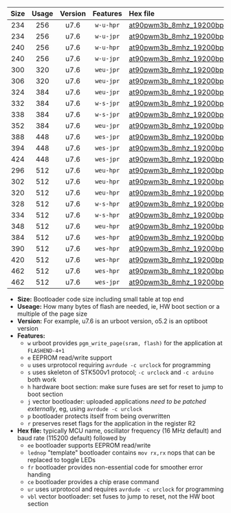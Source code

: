 |Size|Usage|Version|Features|Hex file|
|:-:|:-:|:-:|:-:|:--|
|234|256|u7.6|`w-u-hpr`|[at90pwm3b_8mhz_19200bps_ur.hex](https://raw.githubusercontent.com/stefanrueger/urboot/main/at90pwm3b_8mhz_19200bps_ur.hex)|
|234|256|u7.6|`w-u-jpr`|[at90pwm3b_8mhz_19200bps_ur_vbl.hex](https://raw.githubusercontent.com/stefanrueger/urboot/main/at90pwm3b_8mhz_19200bps_ur_vbl.hex)|
|240|256|u7.6|`w-u-hpr`|[at90pwm3b_8mhz_19200bps_lednop_ur.hex](https://raw.githubusercontent.com/stefanrueger/urboot/main/at90pwm3b_8mhz_19200bps_lednop_ur.hex)|
|240|256|u7.6|`w-u-jpr`|[at90pwm3b_8mhz_19200bps_lednop_ur_vbl.hex](https://raw.githubusercontent.com/stefanrueger/urboot/main/at90pwm3b_8mhz_19200bps_lednop_ur_vbl.hex)|
|300|320|u7.6|`weu-jpr`|[at90pwm3b_8mhz_19200bps_ee_ur_vbl.hex](https://raw.githubusercontent.com/stefanrueger/urboot/main/at90pwm3b_8mhz_19200bps_ee_ur_vbl.hex)|
|306|320|u7.6|`weu-jpr`|[at90pwm3b_8mhz_19200bps_ee_lednop_ur_vbl.hex](https://raw.githubusercontent.com/stefanrueger/urboot/main/at90pwm3b_8mhz_19200bps_ee_lednop_ur_vbl.hex)|
|324|384|u7.6|`weu-jpr`|[at90pwm3b_8mhz_19200bps_ee_lednop_fr_ur_vbl.hex](https://raw.githubusercontent.com/stefanrueger/urboot/main/at90pwm3b_8mhz_19200bps_ee_lednop_fr_ur_vbl.hex)|
|332|384|u7.6|`w-s-jpr`|[at90pwm3b_8mhz_19200bps_vbl.hex](https://raw.githubusercontent.com/stefanrueger/urboot/main/at90pwm3b_8mhz_19200bps_vbl.hex)|
|338|384|u7.6|`w-s-jpr`|[at90pwm3b_8mhz_19200bps_lednop_vbl.hex](https://raw.githubusercontent.com/stefanrueger/urboot/main/at90pwm3b_8mhz_19200bps_lednop_vbl.hex)|
|352|384|u7.6|`weu-jpr`|[at90pwm3b_8mhz_19200bps_ee_lednop_fr_ce_ur_vbl.hex](https://raw.githubusercontent.com/stefanrueger/urboot/main/at90pwm3b_8mhz_19200bps_ee_lednop_fr_ce_ur_vbl.hex)|
|388|448|u7.6|`wes-jpr`|[at90pwm3b_8mhz_19200bps_ee_vbl.hex](https://raw.githubusercontent.com/stefanrueger/urboot/main/at90pwm3b_8mhz_19200bps_ee_vbl.hex)|
|394|448|u7.6|`wes-jpr`|[at90pwm3b_8mhz_19200bps_ee_lednop_vbl.hex](https://raw.githubusercontent.com/stefanrueger/urboot/main/at90pwm3b_8mhz_19200bps_ee_lednop_vbl.hex)|
|424|448|u7.6|`wes-jpr`|[at90pwm3b_8mhz_19200bps_ee_lednop_fr_vbl.hex](https://raw.githubusercontent.com/stefanrueger/urboot/main/at90pwm3b_8mhz_19200bps_ee_lednop_fr_vbl.hex)|
|296|512|u7.6|`weu-hpr`|[at90pwm3b_8mhz_19200bps_ee_ur.hex](https://raw.githubusercontent.com/stefanrueger/urboot/main/at90pwm3b_8mhz_19200bps_ee_ur.hex)|
|302|512|u7.6|`weu-hpr`|[at90pwm3b_8mhz_19200bps_ee_lednop_ur.hex](https://raw.githubusercontent.com/stefanrueger/urboot/main/at90pwm3b_8mhz_19200bps_ee_lednop_ur.hex)|
|320|512|u7.6|`weu-hpr`|[at90pwm3b_8mhz_19200bps_ee_lednop_fr_ur.hex](https://raw.githubusercontent.com/stefanrueger/urboot/main/at90pwm3b_8mhz_19200bps_ee_lednop_fr_ur.hex)|
|328|512|u7.6|`w-s-hpr`|[at90pwm3b_8mhz_19200bps.hex](https://raw.githubusercontent.com/stefanrueger/urboot/main/at90pwm3b_8mhz_19200bps.hex)|
|334|512|u7.6|`w-s-hpr`|[at90pwm3b_8mhz_19200bps_lednop.hex](https://raw.githubusercontent.com/stefanrueger/urboot/main/at90pwm3b_8mhz_19200bps_lednop.hex)|
|348|512|u7.6|`weu-hpr`|[at90pwm3b_8mhz_19200bps_ee_lednop_fr_ce_ur.hex](https://raw.githubusercontent.com/stefanrueger/urboot/main/at90pwm3b_8mhz_19200bps_ee_lednop_fr_ce_ur.hex)|
|384|512|u7.6|`wes-hpr`|[at90pwm3b_8mhz_19200bps_ee.hex](https://raw.githubusercontent.com/stefanrueger/urboot/main/at90pwm3b_8mhz_19200bps_ee.hex)|
|390|512|u7.6|`wes-hpr`|[at90pwm3b_8mhz_19200bps_ee_lednop.hex](https://raw.githubusercontent.com/stefanrueger/urboot/main/at90pwm3b_8mhz_19200bps_ee_lednop.hex)|
|420|512|u7.6|`wes-hpr`|[at90pwm3b_8mhz_19200bps_ee_lednop_fr.hex](https://raw.githubusercontent.com/stefanrueger/urboot/main/at90pwm3b_8mhz_19200bps_ee_lednop_fr.hex)|
|462|512|u7.6|`wes-hpr`|[at90pwm3b_8mhz_19200bps_ee_lednop_fr_ce.hex](https://raw.githubusercontent.com/stefanrueger/urboot/main/at90pwm3b_8mhz_19200bps_ee_lednop_fr_ce.hex)|
|462|512|u7.6|`wes-jpr`|[at90pwm3b_8mhz_19200bps_ee_lednop_fr_ce_vbl.hex](https://raw.githubusercontent.com/stefanrueger/urboot/main/at90pwm3b_8mhz_19200bps_ee_lednop_fr_ce_vbl.hex)|

- **Size:** Bootloader code size including small table at top end
- **Useage:** How many bytes of flash are needed, ie, HW boot section or a multiple of the page size
- **Version:** For example, u7.6 is an urboot version, o5.2 is an optiboot version
- **Features:**
  + `w` urboot provides `pgm_write_page(sram, flash)` for the application at `FLASHEND-4+1`
  + `e` EEPROM read/write support
  + `u` uses urprotocol requiring `avrdude -c urclock` for programming
  + `s` uses skeleton of STK500v1 protocol; `-c urclock` and `-c arduino` both work
  + `h` hardware boot section: make sure fuses are set for reset to jump to boot section
  + `j` vector bootloader: uploaded applications *need to be patched externally*, eg, using `avrdude -c urclock`
  + `p` bootloader protects itself from being overwritten
  + `r` preserves reset flags for the application in the register R2
- **Hex file:** typically MCU name, oscillator frequency (16 MHz default) and baud rate (115200 default) followed by
  + `ee` bootloader supports EEPROM read/write
  + `lednop` "template" bootloader contains `mov rx,rx` nops that can be replaced to toggle LEDs
  + `fr` bootloader provides non-essential code for smoother error handing
  + `ce` bootloader provides a chip erase command
  + `ur` uses urprotocol and requires `avrdude -c urclock` for programming
  + `vbl` vector bootloader: set fuses to jump to reset, not the HW boot section
